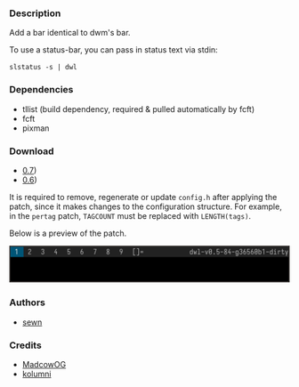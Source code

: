 ### Description

Add a bar identical to dwm's bar.

To use a status-bar, you can pass in status text via stdin:
```
slstatus -s | dwl
```

### Dependencies
* tllist (build dependency, required & pulled automatically by fcft)
* fcft
* pixman

### Download
- [0.7](/dwl/dwl-patches/raw/branch/main/patches/bar/bar-0.7.patch))
- [0.6](/dwl/dwl-patches/raw/branch/main/patches/bar/bar-0.6.patch))

It is required to remove, regenerate or update `config.h` after applying the patch,
since it makes changes to the configuration structure.
For example, in the `pertag` patch, `TAGCOUNT` must be replaced with `LENGTH(tags)`.

Below is a preview of the patch.

![bar patch preview](bar.png)

### Authors
- [sewn](https://codeberg.org/sewn)

### Credits
- [MadcowOG](https://github.com/MadcowOG)
- [kolumni](https://github.com/kolunmi/dwlb)

